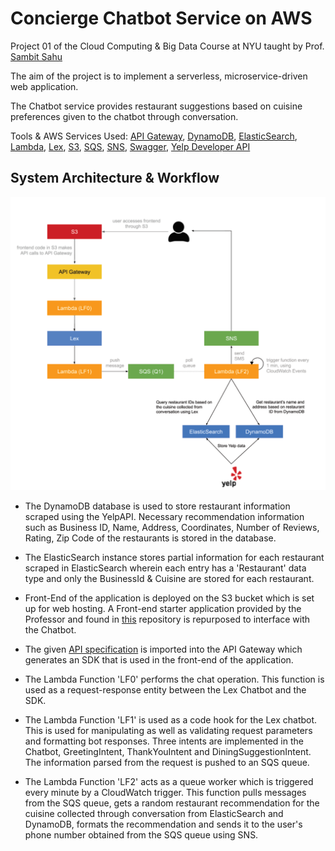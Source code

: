# Concierge Chatbot Service on AWS

Project 01 of the Cloud Computing & Big Data Course at NYU taught by Prof. [Sambit Sahu](https://engineering.nyu.edu/sambit-sahu) 

The aim of the project is to implement a serverless, microservice-driven web application. 

The Chatbot service provides restaurant suggestions based on cuisine preferences given to the chatbot through conversation. 

Tools & AWS Services Used: [API Gateway](https://aws.amazon.com/api-gateway/), [DynamoDB](https://aws.amazon.com/dynamodb/), [ElasticSearch](https://aws.amazon.com/elasticsearch-service/), [Lambda](https://aws.amazon.com/lambda/), [Lex](https://aws.amazon.com/lex/), [S3](https://aws.amazon.com/s3/), [SQS](https://aws.amazon.com/sqs/), [SNS](https://aws.amazon.com/sns/), [Swagger](https://swagger.io/), [Yelp Developer API](https://www.yelp.com/developers)  


## System Architecture & Workflow

<p align="center">
  <img src="https://github.com/Dhuldhoyavarun/concierge-chatbot/blob/main/Lambda_functions/Architecture.PNG" width='700' title="Architecture">
</p>

+ The DynamoDB database is used to store restaurant information scraped using the YelpAPI. Necessary recommendation information such as Business ID, Name, Address, Coordinates,
Number of Reviews, Rating, Zip Code of the restaurants is stored in the database. 

+ The ElasticSearch instance stores partial information for each restaurant scraped in ElasticSearch wherein each entry has a 'Restaurant' data type and only the BusinessId & Cuisine are stored for each restaurant.

+ Front-End of the application is deployed on the S3 bucket which is set up for web hosting. A Front-end starter application provided by the Professor and found in [this](https://github.com/ndrppnc/cloud-hw1-starter) repository is repurposed to interface with the Chatbot.

+ The given [API specification](https://github.com/001000001/aics-columbia-s2018/blob/master/aics-swagger.yaml) is imported into the API Gateway which generates an SDK that is used in the front-end of the application. 

+ The Lambda Function 'LF0' performs the chat operation. This function is used as a request-response entity between the Lex Chatbot and the SDK. 

+ The Lambda Function 'LF1' is used as a code hook for the Lex chatbot. This is used for manipulating as well as validating request parameters and formatting bot responses. Three intents are implemented in the Chatbot, GreetingIntent, ThankYouIntent and DiningSuggestionIntent. The information parsed from the request is pushed to an SQS queue.

+ The Lambda Function 'LF2' acts as a queue worker which is triggered every minute by a CloudWatch trigger. This function pulls messages from the SQS queue, gets a random restaurant recommendation for the cuisine collected through conversation from ElasticSearch and DynamoDB, formats the recommendation and sends it to the user's phone number obtained from the SQS queue using SNS.    

